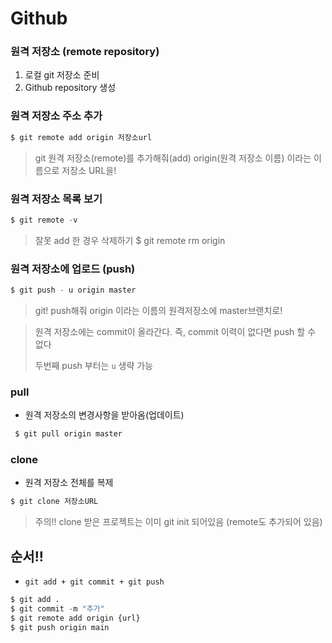 # Github



### 원격 저장소 (remote repository)

1. 로컬 git 저장소 준비
2. Github repository 생성



### 원격 저장소 주소 추가

```python
$ git remote add origin 저장소url
```

> git 원격 저장소(remote)를 추가해줘(add) origin(원격 저장소 이름) 이라는 이름으로 저장소 URL을!



### 원격 저장소 목록 보기

```python
$ git remote -v
```

> 잘못 add 한 경우 삭제하기 $ git remote rm origin



### 원격 저장소에 업로드 (push)

```python
$ git push - u origin master
```

> git! push해줘 origin 이라는 이름의 원격저장소에 master브랜치로!

> 원격 저장소에는 commit이 올라간다. 즉, commit 이력이 없다면 push 할 수 없다
>
> 두번째 push 부터는 `u` 생략 가능



### pull

- 원격 저장소의 변경사항을 받아옴(업데이트)

```python
 $ git pull origin master
```



### clone

- 원격 저장소 전체를 복제

```python
$ git clone 저장소URL
```

> 주의!! clone 받은 프로젝트는 이미 git init 되어있음 (remote도 추가되어 있음)



## 순서!!

- `git add + git commit + git push`

```python
$ git add .
$ git commit -m "추가"
$ git remote add origin {url}
$ git push origin main
```

